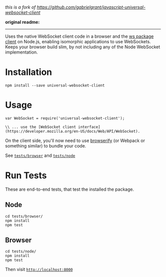 _this is a fork of https://github.com/gabrielgrant/javascript-universal-websocket-client_


**original readme:**

<hr />

Uses the native WebSocket client code in a browser and the [ws package client](https://www.npmjs.com/package/ws) on Node.js, enabling isomorphic applications to use WebSockets. Keeps your browser build slim, by not including any of the Node WebSocket implementation.


Installation
============

```
npm install --save universal-websocket-client
```

Usage
=====

```
var WebSocket = require('universal-websocket-client');

\\ ... use the [WebSocket client interface](https://developer.mozilla.org/en-US/docs/Web/API/WebSocket).
```

On the client side, you'll now need to use [browserify](http://browserify.org/) (or Webpack or something similar) to bundle your code.

See [`tests/browser`](tests/browser) and [`tests/node`](tests/node)


Run Tests
=========

These are end-to-end tests, that test the installed the package.

Node
----

```
cd tests/browser/
npm install
npm test
```

Browser
-------

```
cd tests/node/
npm install
npm test
```

Then visit [`http://localhost:8000`](http://localhost:8000)
